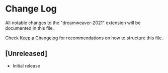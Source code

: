 # Change Log

All notable changes to the "dreamweaver-2021" extension will be documented in this file.

Check [Keep a Changelog](http://keepachangelog.com/) for recommendations on how to structure this file.

## [Unreleased]

- Initial release
